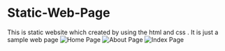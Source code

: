 # Static-Web-Page
This is static website which created by using the html and css . It is just a sample web page 
![Home Page](https://user-images.githubusercontent.com/43902199/132440665-91c0c42b-8fdf-48e1-ba81-973edc402515.png)
![About Page](https://user-images.githubusercontent.com/43902199/132440657-32c980d6-7c15-460b-878f-79b92bd8c08e.png)
![Index Page](https://user-images.githubusercontent.com/43902199/132440696-c3c35957-636b-482a-802f-09d59970f298.png)
